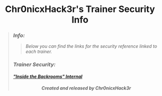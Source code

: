 # <center> Chr0nicxHack3r's Trainer Security Info </center>
>### ***Info:***
>>*Below you can find the links for the security reference linked to each trainer.*<br>
>### ***Trainer Security:***
>#### *["Inside the Backrooms" Internal](https://github.com/Chr0nicxhack3r/Trainer-Releases/blob/main/Inside-the-Backrooms/Internal-Trainer/.github/SECURITY.md)*<br>
>###### <center> ***Created and released by Chr0nicxHack3r*** </center>

